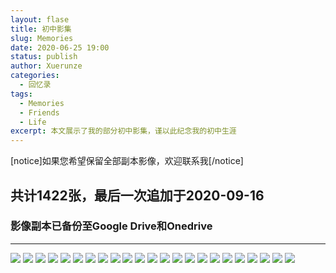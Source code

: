 ```yaml
---
layout: flase
title: 初中影集
slug: Memories
date: 2020-06-25 19:00
status: publish
author: Xuerunze
categories: 
  - 回忆录
tags:
  - Memories
  - Friends
  - Life
excerpt: 本文展示了我的部分初中影集，谨以此纪念我的初中生涯
---
```


[notice]如果您希望保留全部副本影像，欢迎联系我[/notice]

## 共计1422张，最后一次追加于2020-09-16
### 影像副本已备份至Google Drive和Onedrive

------
 
![](./images/middle.jpg)
![](./images/middle1.jpg)
![](./images/middle2.jpg)
![](./images/middle3.jpg)
![](./images/middle4.jpg)
![](./images/middle5.jpg)
![](./images/middle6.jpg)
![](./images/middle7.jpg)
![](./images/middle8.jpg)
![](./images/middle9.jpg)
![](./images/middle10.jpg)
![](./images/middle11.jpg)
![](./images/middle12.jpg)
![](./images/middle13.jpg)
![](./images/middle14.jpg)
![](./images/middle15.jpg)
![](./images/middle16.jpg)
![](./images/middle17.jpg)
![](./images/middle18.jpg)
![](./images/middle19.jpg)
![](./images/middle20.jpg)
![](./images/middle21.jpg)
![](./images/middle22.jpg)

